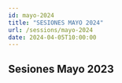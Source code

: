 ```yaml
---
id: mayo-2024
title: "SESIONES MAYO 2024"
url: /sessions/mayo-2024
date: 2024-04-05T10:00:00
---
```


## Sesiones Mayo 2023
